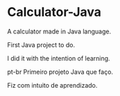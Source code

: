# Calculator-Java
A calculator made in Java language.


First Java project to do.

I did it with the intention of learning.

pt-br
Primeiro projeto Java que faço.

Fiz com intuito de aprendizado.
